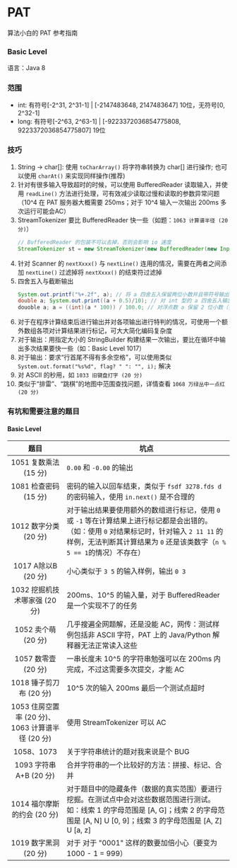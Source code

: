 # PAT
算法小白的 PAT 参考指南

### Basic Level
语言：Java 8

### 范围
* int: 有符号[-2^31, 2^31-1] | [-2147483648, 2147483647] 10位，无符号[0, 2^32-1]
* long: 有符号[-2^63, 2^63-1] | [-9223372036854775808, 9223372036854775807] 19位

### 技巧
1. String -> char[]: 使用 `toCharArray()` 将字符串转换为 char[] 进行操作; 也可以使用 `charAt()` 来实现同样操作(推荐)
2. 针对有很多输入导致超时的时候，可以使用 BufferedReader 读取输入，并使用 `readLine()` 方法进行处理，可有效减少读取过慢和读取的参数异常问题（10^4 在 PAT 服务器大概需要 250ms；对于 10^4 输入一次输出 200ms 多次运行可能会AC）
3. StreamTokenizer 要比 BufferedReader 快一些（如题：`1063 计算谱半径 (20 分)`）
   ```java
   // BufferedReader 的包装不可以去掉，否则会影响 io 速度
   StreamTokenizer st = new StreamTokenizer(new BufferedReader(new InputStreamReader(System.in)));
   ``` 
4. 针对 Scanner 的 `nextXxxx()` 与 `nextLine()` 连用的情况，需要在两者之间添加 `nextLine()` 过滤掉将 `nextXxxx()` 的结束符过滤掉
5. 四舍五入与截断输出
   ```java
   System.out.printf("%+.2f", a); // 将 a 四舍五入保留两位小数并且带符号输出
   double a; System.out.print((a + 0.5)/10); // 对 int 型的 a 四舍五入输出
   douoble a; a = ((int)(a * 100)) / 100.0; // 对浮点数 a 保留 2 位小数（多余位数截取）
   ```
6. 对于在程序计算结束后进行输出并对各项输出进行特判的情况，可使用一个额外数组各项对计算结果进行标记，可大大简化编码复杂度
7. 对于输出：用指定大小的 StringBuilder 构建结果一次输出，要比在循环中输出多次结果要快一些（如：Basic Level 1017）
8. 对于输出：要求“行首尾不得有多余空格”，可以使用类似 `System.out.format("%s%d", flag? " ": "", i);` 解决
9. 对 ASCII 的秒用，如 `1033 旧键盘打字 (20 分)`
10. 类似于“排雷”、“跳棋”的地图中范围查找问题，详情查看 `1068 万绿丛中一点红 (20 分)`


### 有坑和需要注意的题目
#### Basic Level
|  题目   | 坑点  |
|  :----:  | ----  |
| 1051 复数乘法 (15 分) | `0.00` 和 `-0.00` 的输出 |
| 1081 检查密码 (15 分) | 密码的输入以回车结束，类似于 `fsdf 3278.fds d` 的密码输入，使用 `in.next()` 是不合理的 |
| 1012 数字分类 (20 分) | 对于输出结果要使用额外的数组进行标记，使用 `0` 或 `-1` 等在计算结果上进行标记都是会出错的。（如：使用 `0` 对结果标记时，针对输入 `2 11 11` 的样例，无法判断其计算结果为 `0` 还是该类数字（`n % 5 == 1`的情况）不存在） |
| 1017 A除以B (20 分) | 小心类似于 `3 5` 的输入样例，输出 `0 3` |
| 1032 挖掘机技术哪家强 (20 分) | 200ms、10^5 的输入量，对于 BufferedReader 是一个实现不了的任务 |
| 1052 卖个萌 (20 分) | 几乎搜遍全网题解，还是没能 AC，网传：测试样例包括非 ASCII 字符，PAT 上的 Java/Python 解释器无法正常读入这些 |
| 1057 数零壹 (20 分) | 一串长度未 10^5 的字符串勉强可以在 200ms 内完成，不过这需要多次提交，才能 AC |
| 1018 锤子剪刀布 (20 分) | 10^5 次的输入 200ms 最后一个测试点超时 |
| 1053 住房空置率 (20 分)、1063 计算谱半径 (20 分) | 使用 StreamTokenizer 可以 AC |
| 1058、1073 | 关于字符串统计的题对我来说是个 BUG |
| 1093 字符串A+B (20 分) | 合并字符串的一个比较好的方法：拼接、标记、合并 |
| 1014 福尔摩斯的约会 (20 分) | 对于题目中的隐藏条件（数据的真实范围）要进行挖掘。在测试点中会对这些数据范围进行测试。如：线索 1 的字母范围是 [A, G]；线索 2 的字母范围是 [A, N] U [0, 9]；线索 3 的字母范围是 [A, Z] U [a, z] |
| 1019 数字黑洞 (20 分) | 对于 对于 "0001" 这样的数要加倍小心（要变为 1000 - 1 = 999） |